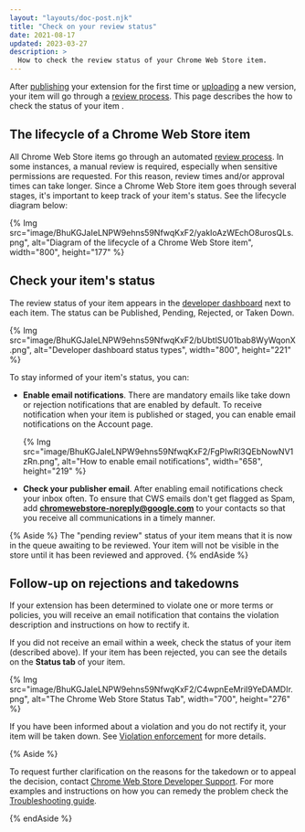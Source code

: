 ```yaml
---
layout: "layouts/doc-post.njk"
title: "Check on your review status"
date: 2021-08-17
updated: 2023-03-27
description: >
  How to check the review status of your Chrome Web Store item.
---
```


After [publishing][publish] your extension for the first time or [uploading][update] a new version, your item will go
through a [review process][cws-review]. This page describes the how to check the status of your item .

## The lifecycle of a Chrome Web Store item

All Chrome Web Store items go through an automated [review process][cws-review]. In some instances, a manual review
is required, especially when sensitive permissions are requested. For this reason, review times
and/or approval times can take longer. Since a Chrome Web Store item goes through several stages,
it's important to keep track of your item's status. See the lifecycle diagram below:

{% Img src="image/BhuKGJaIeLNPW9ehns59NfwqKxF2/yakIoAzWEchO8urosQLs.png", alt="Diagram of the lifecycle of a Chrome Web Store item", width="800", height="177" %}

## Check your item's status

The review status of your item appears in the [developer dashboard][dev-dashboard] next to each item. The
status can be Published, Pending, Rejected, or Taken Down.

{% Img src="image/BhuKGJaIeLNPW9ehns59NfwqKxF2/bUbtISU01bab8WyWqonX.png", alt="Developer dashboard
status types", width="800", height="221" %}

To stay informed of your item's status, you can:

-  **Enable email notifications**. There are mandatory emails like take down or rejection
   notifications that are enabled by default. To receive notification when your item is published or
   staged, you can enable email notifications on the Account page.

    {% Img src="image/BhuKGJaIeLNPW9ehns59NfwqKxF2/FgPIwRl3QEbNowNV1zRn.png", alt="How to enable
    email notifications", width="658", height="219" %}

-  **Check your publisher email**. After enabling email notifications check your inbox often. To
   ensure that CWS emails don't get flagged as Spam, add **chromewebstore-noreply@google.com** to
   your contacts so that you receive all communications in a timely manner.

{% Aside %}
The "pending review" status of your item means that it is now in the queue awaiting to be reviewed. Your item will not be visible in the store until it has been reviewed and approved.
{% endAside %}

## Follow-up on rejections and takedowns

If your extension has been determined to violate one or more terms or policies, you will receive an
email notification that contains the violation description and instructions on how to rectify it. 

If you did not receive an email within a week, check the status of your item (described above). If your item has
been rejected, you can see the details on the **Status tab** of your item.

{% Img src="image/BhuKGJaIeLNPW9ehns59NfwqKxF2/C4wpnEeMriI9YeDAMDIr.png", alt="The Chrome Web Store
Status Tab", width="700", height="276" %}

If you have been informed about a violation and you do not rectify it, your item will be taken down. See
[Violation enforcement][enforcement] for more details.

{% Aside %}

To request further clarification on the reasons for the takedown or to appeal the decision,
contact [Chrome Web Store Developer Support][cws-support]. For more examples and instructions on how
you can remedy the problem check the [Troubleshooting guide][troubleshooting].

{% endAside %}

[cws-review]: /docs/webstore/review-process/
[cws-support]: https://support.google.com/chrome_webstore/contact/dev_account_transfer
[dev-dashboard]: https://chrome.google.com/webstore/devconsole
[dev-policies]: /docs/webstore/program-policies
[publish]: /docs/webstore/publish
[update]: /docs/webstore/update
[enforcement]: /docs/webstore/review-process/#enforcement
[troubleshooting]: /docs/webstore/troubleshooting/
[whats-new]: /docs/extensions/whatsnew/
